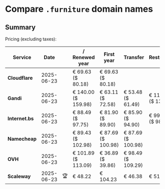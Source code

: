# Compare `.furniture` domain names

## Summary

Pricing (excluding taxes):

| Service | Date |  | / Renewed year | First year | Transfer | Restoration |
|--|--|--|--|--|--|--|
| **Cloudflare** | 2025-06-23 |  | € 69.63<br>($ 80.18) | € 69.63<br>($ 80.18) |  |  |
| **Gandi** | 2025-06-23 |  | € 140.00<br>($ 159.98) | € 63.11<br>($ 72.58) | € 53.48<br>($ 61.49) | € 114.51<br>($ 131.68) |
| **Internet.bs** | 2025-06-23 |  | € 88.49<br>($ 97.75) | € 81.90<br>($ 89.90) | € 85.90<br>($ 94.90) | € 99.79<br>($ 98.69) |
| **Namecheap** | 2025-06-23 |  | € 89.43<br>($ 102.98) | € 87.69<br>($ 100.98) | € 87.69<br>($ 100.98) |  |
| **OVH** | 2025-06-23 |  | € 101.89<br>($ 113.09) | € 36.89<br>($ 39.86) | € 98.49<br>($ 109.29) |  |
| **Scaleway** | 2025-06-23 | 🏆 | € 48.22 | € 104.23 | € 46.38 | € 51.74 |
